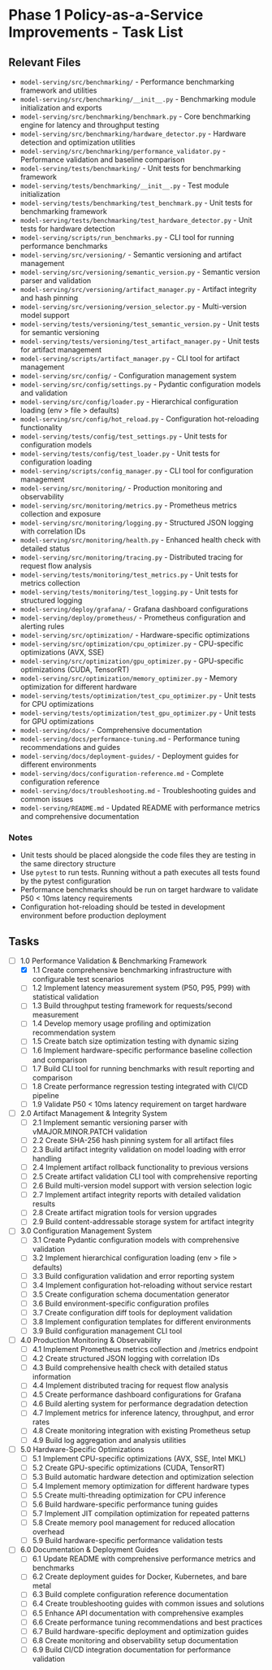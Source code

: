 # Phase 1 Policy-as-a-Service Improvements - Task List

## Relevant Files

- `model-serving/src/benchmarking/` - Performance benchmarking framework and utilities
- `model-serving/src/benchmarking/__init__.py` - Benchmarking module initialization and exports
- `model-serving/src/benchmarking/benchmark.py` - Core benchmarking engine for latency and throughput testing
- `model-serving/src/benchmarking/hardware_detector.py` - Hardware detection and optimization utilities
- `model-serving/src/benchmarking/performance_validator.py` - Performance validation and baseline comparison
- `model-serving/tests/benchmarking/` - Unit tests for benchmarking framework
- `model-serving/tests/benchmarking/__init__.py` - Test module initialization
- `model-serving/tests/benchmarking/test_benchmark.py` - Unit tests for benchmarking framework
- `model-serving/tests/benchmarking/test_hardware_detector.py` - Unit tests for hardware detection
- `model-serving/scripts/run_benchmarks.py` - CLI tool for running performance benchmarks
- `model-serving/src/versioning/` - Semantic versioning and artifact management
- `model-serving/src/versioning/semantic_version.py` - Semantic version parser and validation
- `model-serving/src/versioning/artifact_manager.py` - Artifact integrity and hash pinning
- `model-serving/src/versioning/version_selector.py` - Multi-version model support
- `model-serving/tests/versioning/test_semantic_version.py` - Unit tests for semantic versioning
- `model-serving/tests/versioning/test_artifact_manager.py` - Unit tests for artifact management
- `model-serving/scripts/artifact_manager.py` - CLI tool for artifact management
- `model-serving/src/config/` - Configuration management system
- `model-serving/src/config/settings.py` - Pydantic configuration models and validation
- `model-serving/src/config/loader.py` - Hierarchical configuration loading (env > file > defaults)
- `model-serving/src/config/hot_reload.py` - Configuration hot-reloading functionality
- `model-serving/tests/config/test_settings.py` - Unit tests for configuration models
- `model-serving/tests/config/test_loader.py` - Unit tests for configuration loading
- `model-serving/scripts/config_manager.py` - CLI tool for configuration management
- `model-serving/src/monitoring/` - Production monitoring and observability
- `model-serving/src/monitoring/metrics.py` - Prometheus metrics collection and exposure
- `model-serving/src/monitoring/logging.py` - Structured JSON logging with correlation IDs
- `model-serving/src/monitoring/health.py` - Enhanced health check with detailed status
- `model-serving/src/monitoring/tracing.py` - Distributed tracing for request flow analysis
- `model-serving/tests/monitoring/test_metrics.py` - Unit tests for metrics collection
- `model-serving/tests/monitoring/test_logging.py` - Unit tests for structured logging
- `model-serving/deploy/grafana/` - Grafana dashboard configurations
- `model-serving/deploy/prometheus/` - Prometheus configuration and alerting rules
- `model-serving/src/optimization/` - Hardware-specific optimizations
- `model-serving/src/optimization/cpu_optimizer.py` - CPU-specific optimizations (AVX, SSE)
- `model-serving/src/optimization/gpu_optimizer.py` - GPU-specific optimizations (CUDA, TensorRT)
- `model-serving/src/optimization/memory_optimizer.py` - Memory optimization for different hardware
- `model-serving/tests/optimization/test_cpu_optimizer.py` - Unit tests for CPU optimizations
- `model-serving/tests/optimization/test_gpu_optimizer.py` - Unit tests for GPU optimizations
- `model-serving/docs/` - Comprehensive documentation
- `model-serving/docs/performance-tuning.md` - Performance tuning recommendations and guides
- `model-serving/docs/deployment-guides/` - Deployment guides for different environments
- `model-serving/docs/configuration-reference.md` - Complete configuration reference
- `model-serving/docs/troubleshooting.md` - Troubleshooting guides and common issues
- `model-serving/README.md` - Updated README with performance metrics and comprehensive documentation

### Notes

- Unit tests should be placed alongside the code files they are testing in the same directory structure
- Use `pytest` to run tests. Running without a path executes all tests found by the pytest configuration
- Performance benchmarks should be run on target hardware to validate P50 < 10ms latency requirements
- Configuration hot-reloading should be tested in development environment before production deployment

## Tasks

- [ ] 1.0 Performance Validation & Benchmarking Framework
  - [x] 1.1 Create comprehensive benchmarking infrastructure with configurable test scenarios
  - [ ] 1.2 Implement latency measurement system (P50, P95, P99) with statistical validation
  - [ ] 1.3 Build throughput testing framework for requests/second measurement
  - [ ] 1.4 Develop memory usage profiling and optimization recommendation system
  - [ ] 1.5 Create batch size optimization testing with dynamic sizing
  - [ ] 1.6 Implement hardware-specific performance baseline collection and comparison
  - [ ] 1.7 Build CLI tool for running benchmarks with result reporting and comparison
  - [ ] 1.8 Create performance regression testing integrated with CI/CD pipeline
  - [ ] 1.9 Validate P50 < 10ms latency requirement on target hardware

- [ ] 2.0 Artifact Management & Integrity System
  - [ ] 2.1 Implement semantic versioning parser with vMAJOR.MINOR.PATCH validation
  - [ ] 2.2 Create SHA-256 hash pinning system for all artifact files
  - [ ] 2.3 Build artifact integrity validation on model loading with error handling
  - [ ] 2.4 Implement artifact rollback functionality to previous versions
  - [ ] 2.5 Create artifact validation CLI tool with comprehensive reporting
  - [ ] 2.6 Build multi-version model support with version selection logic
  - [ ] 2.7 Implement artifact integrity reports with detailed validation results
  - [ ] 2.8 Create artifact migration tools for version upgrades
  - [ ] 2.9 Build content-addressable storage system for artifact integrity

- [ ] 3.0 Configuration Management System
  - [ ] 3.1 Create Pydantic configuration models with comprehensive validation
  - [ ] 3.2 Implement hierarchical configuration loading (env > file > defaults)
  - [ ] 3.3 Build configuration validation and error reporting system
  - [ ] 3.4 Implement configuration hot-reloading without service restart
  - [ ] 3.5 Create configuration schema documentation generator
  - [ ] 3.6 Build environment-specific configuration profiles
  - [ ] 3.7 Create configuration diff tools for deployment validation
  - [ ] 3.8 Implement configuration templates for different environments
  - [ ] 3.9 Build configuration management CLI tool

- [ ] 4.0 Production Monitoring & Observability
  - [ ] 4.1 Implement Prometheus metrics collection and /metrics endpoint
  - [ ] 4.2 Create structured JSON logging with correlation IDs
  - [ ] 4.3 Build comprehensive health check with detailed status information
  - [ ] 4.4 Implement distributed tracing for request flow analysis
  - [ ] 4.5 Create performance dashboard configurations for Grafana
  - [ ] 4.6 Build alerting system for performance degradation detection
  - [ ] 4.7 Implement metrics for inference latency, throughput, and error rates
  - [ ] 4.8 Create monitoring integration with existing Prometheus setup
  - [ ] 4.9 Build log aggregation and analysis utilities

- [ ] 5.0 Hardware-Specific Optimizations
  - [ ] 5.1 Implement CPU-specific optimizations (AVX, SSE, Intel MKL)
  - [ ] 5.2 Create GPU-specific optimizations (CUDA, TensorRT)
  - [ ] 5.3 Build automatic hardware detection and optimization selection
  - [ ] 5.4 Implement memory optimization for different hardware types
  - [ ] 5.5 Create multi-threading optimization for CPU inference
  - [ ] 5.6 Build hardware-specific performance tuning guides
  - [ ] 5.7 Implement JIT compilation optimization for repeated patterns
  - [ ] 5.8 Create memory pool management for reduced allocation overhead
  - [ ] 5.9 Build hardware-specific performance validation tests

- [ ] 6.0 Documentation & Deployment Guides
  - [ ] 6.1 Update README with comprehensive performance metrics and benchmarks
  - [ ] 6.2 Create deployment guides for Docker, Kubernetes, and bare metal
  - [ ] 6.3 Build complete configuration reference documentation
  - [ ] 6.4 Create troubleshooting guides with common issues and solutions
  - [ ] 6.5 Enhance API documentation with comprehensive examples
  - [ ] 6.6 Create performance tuning recommendations and best practices
  - [ ] 6.7 Build hardware-specific deployment and optimization guides
  - [ ] 6.8 Create monitoring and observability setup documentation
  - [ ] 6.9 Build CI/CD integration documentation for performance validation
